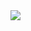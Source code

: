 <img src="https://media0.giphy.com/media/v1.Y2lkPTc5MGI3NjExeGo5OWl0c2dmcXh3dWI2Ym50dTA0bWc5MWg1bmhwdXh3aGR0dTM1NSZlcD12MV9pbnRlcm5hbF9naWZfYnlfaWQmY3Q9Zw/YPBOTCIljPcZi/giphy.gif" align="center">


<!--
**kitinha/kitinha** is a ✨ _special_ ✨ repository because its `README.md` (this file) appears on your GitHub profile.

Here are some ideas to get you started:

- 🔭 I’m currently working on ...
- 🌱 I’m currently learning ...
- 👯 I’m looking to collaborate on ...
- 🤔 I’m looking for help with ...
- 💬 Ask me about ...
- 📫 How to reach me: ...
- 😄 Pronouns: ...
- ⚡ Fun fact: ...
-->
